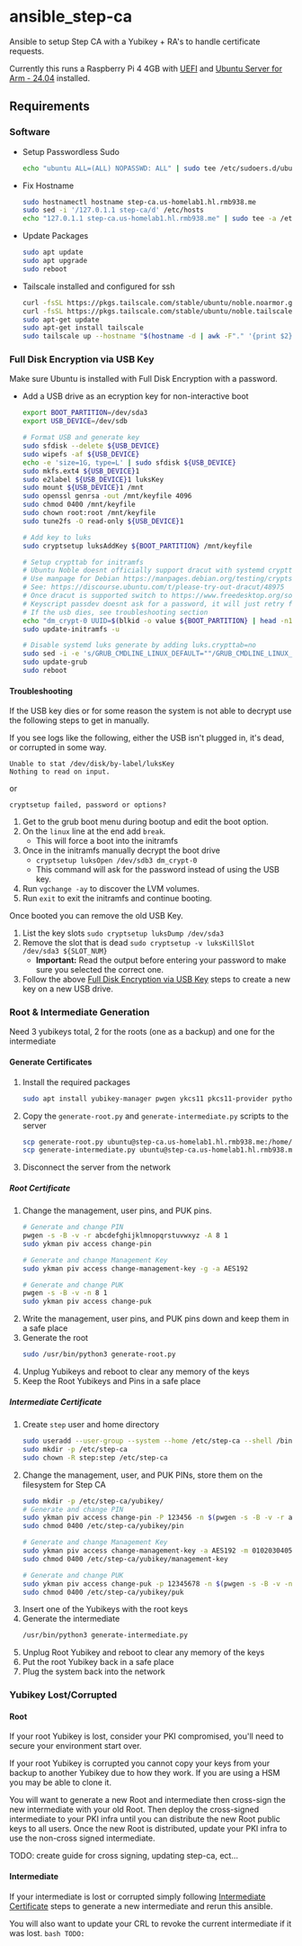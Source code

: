 # ansible_step-ca
Ansible to setup Step CA with a Yubikey + RA's to handle certificate requests.

Currently this runs a Raspberry Pi 4 4GB with [UEFI](https://github.com/pftf/RPi4)
and [Ubuntu Server for Arm - 24.04](https://ubuntu.com/download/server/arm) installed.

## Requirements

### Software

* Setup Passwordless Sudo
    ```bash
    echo "ubuntu ALL=(ALL) NOPASSWD: ALL" | sudo tee /etc/sudoers.d/ubuntu
    ```

* Fix Hostname
    ```bash
    sudo hostnamectl hostname step-ca.us-homelab1.hl.rmb938.me
    sudo sed -i '/127.0.1.1 step-ca/d' /etc/hosts
    echo "127.0.1.1 step-ca.us-homelab1.hl.rmb938.me" | sudo tee -a /etc/hosts
    ```

* Update Packages
    ```bash
    sudo apt update
    sudo apt upgrade
    sudo reboot
    ```

* Tailscale installed and configured for ssh
    ```bash
    curl -fsSL https://pkgs.tailscale.com/stable/ubuntu/noble.noarmor.gpg | sudo tee /usr/share/keyrings/tailscale-archive-keyring.gpg >/dev/null
    curl -fsSL https://pkgs.tailscale.com/stable/ubuntu/noble.tailscale-keyring.list | sudo tee /etc/apt/sources.list.d/tailscale.list
    sudo apt-get update
    sudo apt-get install tailscale
    sudo tailscale up --hostname "$(hostname -d | awk -F"." '{print $2}')-$(hostname -d | awk -F"." '{print $1}')-$(hostname -s)" --ssh --advertise-tags "tag:servers,tag:cloud-$(hostname -d | awk -F"." '{print $2}')-region-$(hostname -d | awk -F"." '{print $1}'),tag:step-ca"
    ```

### Full Disk Encryption via USB Key

Make sure Ubuntu is installed with Full Disk Encryption with a password.

* Add a USB drive as an ecryption key for non-interactive boot
    ```bash
    export BOOT_PARTITION=/dev/sda3
    export USB_DEVICE=/dev/sdb

    # Format USB and generate key
    sudo sfdisk --delete ${USB_DEVICE}
    sudo wipefs -af ${USB_DEVICE}
    echo -e 'size=1G, type=L' | sudo sfdisk ${USB_DEVICE}
    sudo mkfs.ext4 ${USB_DEVICE}1
    sudo e2label ${USB_DEVICE}1 luksKey
    sudo mount ${USB_DEVICE}1 /mnt
    sudo openssl genrsa -out /mnt/keyfile 4096
    sudo chmod 0400 /mnt/keyfile
    sudo chown root:root /mnt/keyfile
    sudo tune2fs -O read-only ${USB_DEVICE}1

    # Add key to luks
    sudo cryptsetup luksAddKey ${BOOT_PARTITION} /mnt/keyfile

    # Setup crypttab for initramfs
    # Ubuntu Noble doesnt officially support dracut with systemd crypttab yet
    # Use manpage for Debian https://manpages.debian.org/testing/cryptsetup/crypttab.5.en.html
    # See: https://discourse.ubuntu.com/t/please-try-out-dracut/48975
    # Once dracut is supported switch to https://www.freedesktop.org/software/systemd/man/latest/crypttab.html
    # Keyscript passdev doesnt ask for a password, it will just retry forever
    # If the usb dies, see troubleshooting section
    echo "dm_crypt-0 UUID=$(blkid -o value ${BOOT_PARTITION} | head -n1) /dev/disk/by-label/luksKey:/keyfile:5 luks,discard,keyscript=passdev,initramfs" | sudo tee /etc/crypttab
    sudo update-initramfs -u

    # Disable systemd luks generate by adding luks.crypttab=no
    sudo sed -i -e 's/GRUB_CMDLINE_LINUX_DEFAULT=""/GRUB_CMDLINE_LINUX_DEFAULT="luks.crypttab=no"/g' /etc/default/grub
    sudo update-grub
    sudo reboot
    ```

#### Troubleshooting

If the USB key dies or for some reason the system is not able to decrypt use the following steps to get in manually.

If you see logs like the following, either the USB isn't plugged in, it's dead, or corrupted in some way.

```
Unable to stat /dev/disk/by-label/luksKey
Nothing to read on input.
```
or
```
cryptsetup failed, password or options?
```

1. Get to the grub boot menu during bootup and edit the boot option.
1. On the `linux` line at the end add `break`.
    * This will force a boot into the initramfs
1. Once in the initramfs manually decrypt the boot drive
    * `cryptsetup luksOpen /dev/sdb3 dm_crypt-0`
    * This command will ask for the password instead of using the USB key.
1. Run `vgchange -ay` to discover the LVM volumes.
1. Run `exit` to exit the initramfs and continue booting.

Once booted you can remove the old USB Key.

1. List the key slots `sudo cryptsetup luksDump /dev/sda3`
1. Remove the slot that is dead `sudo cryptsetup -v luksKillSlot /dev/sda3 ${SLOT_NUM}`
    * **Important:** Read the output before entering your password to make sure you selected the correct one.
1. Follow the above [Full Disk Encryption via USB Key](#full-disk-encryption-via-usb-key) steps to create a new key on a new USB drive.

### Root & Intermediate Generation

Need 3 yubikeys total, 2 for the roots (one as a backup) and one for the intermediate

#### Generate Certificates

1. Install the required packages
    ```bash
    sudo apt install yubikey-manager pwgen ykcs11 pkcs11-provider python3-pykcs11
    ```
1. Copy the `generate-root.py` and `generate-intermediate.py` scripts to the server
    ```bash
    scp generate-root.py ubuntu@step-ca.us-homelab1.hl.rmb938.me:/home/ubuntu/
    scp generate-intermediate.py ubuntu@step-ca.us-homelab1.hl.rmb938.me:/home/ubuntu/
    ```
1. Disconnect the server from the network

##### Root Certificate

1. Change the management, user pins, and PUK pins.
    ```bash
    # Generate and change PIN
    pwgen -s -B -v -r abcdefghijklmnopqrstuvwxyz -A 8 1
    sudo ykman piv access change-pin

    # Generate and change Management Key
    sudo ykman piv access change-management-key -g -a AES192

    # Generate and change PUK
    pwgen -s -B -v -n 8 1
    sudo ykman piv access change-puk
    ```
1. Write the management, user pins, and PUK pins down and keep them in a safe place
1. Generate the root
    ```bash
    sudo /usr/bin/python3 generate-root.py
    ```
1. Unplug Yubikeys and reboot to clear any memory of the keys
1. Keep the Root Yubikeys and Pins in a safe place

##### Intermediate Certificate

1. Create `step` user and home directory
    ```bash
    sudo useradd --user-group --system --home /etc/step-ca --shell /bin/false step
    sudo mkdir -p /etc/step-ca
    sudo chown -R step:step /etc/step-ca
    ```
1. Change the management, user, and PUK PINs, store them on the filesystem for Step CA
    ```bash
    sudo mkdir -p /etc/step-ca/yubikey/
    # Generate and change PIN
    sudo ykman piv access change-pin -P 123456 -n $(pwgen -s -B -v -r abcdefghijklmnopqrstuvwxyz -A 8 1 | sudo tee /etc/step-ca/yubikey/pin)
    sudo chmod 0400 /etc/step-ca/yubikey/pin

    # Generate and change Management Key
    sudo ykman piv access change-management-key -a AES192 -m 010203040506070801020304050607080102030405060708 -n $(openssl rand -hex 24 | sudo tee /etc/step-ca/yubikey/management-key)
    sudo chmod 0400 /etc/step-ca/yubikey/management-key

    # Generate and change PUK
    sudo ykman piv access change-puk -p 12345678 -n $(pwgen -s -B -v -n 8 1 | sudo tee /etc/step-ca/yubikey/puk)
    sudo chmod 0400 /etc/step-ca/yubikey/puk
    ```
1. Insert one of the Yubikeys with the root keys
1. Generate the intermediate
    ```bash
    /usr/bin/python3 generate-intermediate.py
    ```
1. Unplug Root Yubikey and reboot to clear any memory of the keys
1. Put the root Yubikey back in a safe place
1. Plug the system back into the network

### Yubikey Lost/Corrupted

#### Root

If your root Yubikey is lost, consider your PKI compromised, you'll need to secure your environment start over.

If your root Yubikey is corrupted you cannot copy your keys from your backup to another Yubikey due to how they work. If you are using a HSM you may be able to clone it.

You will want to generate a new Root and intermediate then cross-sign the new intermediate with your old Root. Then deploy the cross-signed intermediate to your PKI infra 
until you can distribute the new Root public keys to all users. Once the new Root is distributed, update your PKI infra to use the non-cross signed intermediate.

TODO: create guide for cross signing, updating step-ca, ect...

#### Intermediate

If your intermediate is lost or corrupted simply following [Intermediate Certificate](#intermediate-certificate) steps to generate a new intermediate and rerun this ansible.

You will also want to update your CRL to revoke the current intermediate if it was lost.
    ```bash
    TODO:
    ```
